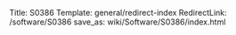 Title: S0386
Template: general/redirect-index
RedirectLink: /software/S0386
save_as: wiki/Software/S0386/index.html